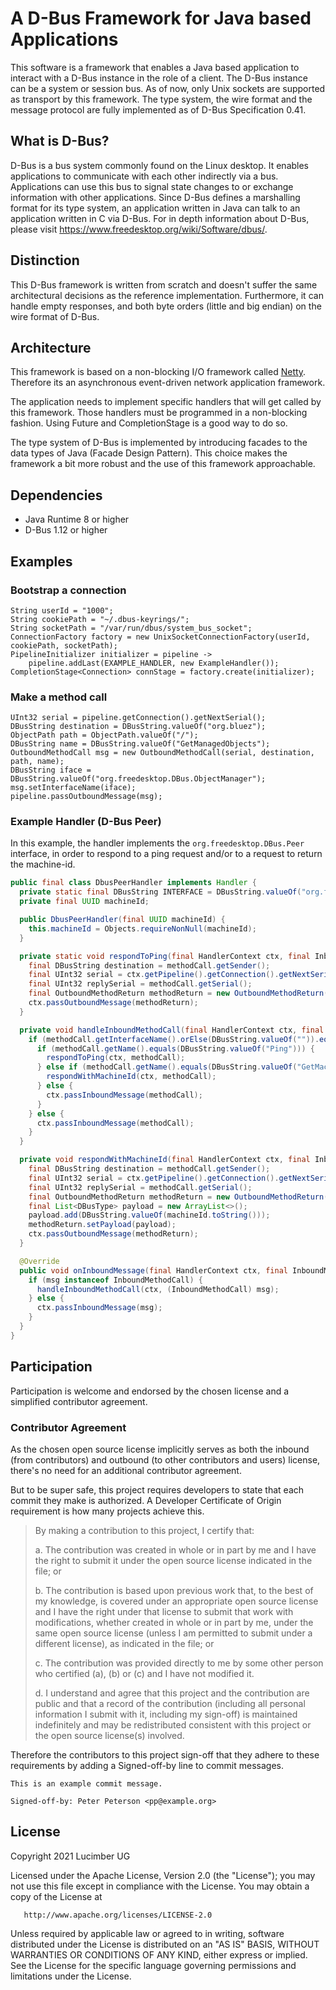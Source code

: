 # A D-Bus Framework for Java based Applications
This software is a framework that enables a Java based
application to interact with a D-Bus instance in the role
of a client. The D-Bus instance can be a system or
session bus. As of now, only Unix sockets are supported
as transport by this framework. The type system, the wire
format and the message protocol are fully implemented as
of D-Bus Specification 0.41.

## What is D-Bus?
D-Bus is a bus system commonly found on the Linux desktop.
It enables applications to communicate with each other
indirectly via a bus. Applications can use this bus to signal state
changes to or exchange information with other applications.
Since D-Bus defines a marshalling format for its type system,
an application written in Java can talk to an application
written in C via D-Bus. For in depth information about D-Bus,
please visit https://www.freedesktop.org/wiki/Software/dbus/.

## Distinction
This D-Bus framework is written from scratch and doesn't
suffer the same architectural decisions as the reference
implementation. Furthermore, it can handle empty responses,
and both byte orders (little and big endian)
on the wire format of D-Bus.

## Architecture
This framework is based on a non-blocking I/O framework
called [Netty](https://netty.io). Therefore its an asynchronous event-driven
network application framework.

The application needs to implement specific handlers
that will get called by this framework. Those handlers
must be programmed in a non-blocking fashion.
Using Future and CompletionStage is a good way to do so.

The type system of D-Bus is implemented by introducing
facades to the data types of Java (Facade Design Pattern).
This choice makes the framework a bit more robust and
the use of this framework approachable.

## Dependencies
* Java Runtime 8 or higher
* D-Bus 1.12 or higher

## Examples

### Bootstrap a connection
```
String userId = "1000";
String cookiePath = "~/.dbus-keyrings/";
String socketPath = "/var/run/dbus/system_bus_socket";
ConnectionFactory factory = new UnixSocketConnectionFactory(userId, cookiePath, socketPath);
PipelineInitializer initializer = pipeline ->
    pipeline.addLast(EXAMPLE_HANDLER, new ExampleHandler());
CompletionStage<Connection> connStage = factory.create(initializer);
```

### Make a method call
```
UInt32 serial = pipeline.getConnection().getNextSerial();
DBusString destination = DBusString.valueOf("org.bluez");
ObjectPath path = ObjectPath.valueOf("/");
DBusString name = DBusString.valueOf("GetManagedObjects");
OutboundMethodCall msg = new OutboundMethodCall(serial, destination, path, name);
DBusString iface = DBusString.valueOf("org.freedesktop.DBus.ObjectManager");
msg.setInterfaceName(iface);
pipeline.passOutboundMessage(msg);
```

### Example Handler (D-Bus Peer)
In this example, the handler implements the `org.freedesktop.DBus.Peer` interface,
in order to respond to a ping request and/or to a request to return the machine-id.
```java
public final class DbusPeerHandler implements Handler {
  private static final DBusString INTERFACE = DBusString.valueOf("org.freedesktop.DBus.Peer");
  private final UUID machineId;

  public DbusPeerHandler(final UUID machineId) {
    this.machineId = Objects.requireNonNull(machineId);
  }

  private static void respondToPing(final HandlerContext ctx, final InboundMethodCall methodCall) {
    final DBusString destination = methodCall.getSender();
    final UInt32 serial = ctx.getPipeline().getConnection().getNextSerial();
    final UInt32 replySerial = methodCall.getSerial();
    final OutboundMethodReturn methodReturn = new OutboundMethodReturn(destination, serial, replySerial);
    ctx.passOutboundMessage(methodReturn);
  }

  private void handleInboundMethodCall(final HandlerContext ctx, final InboundMethodCall methodCall) {
    if (methodCall.getInterfaceName().orElse(DBusString.valueOf("")).equals(INTERFACE)) {
      if (methodCall.getName().equals(DBusString.valueOf("Ping"))) {
        respondToPing(ctx, methodCall);
      } else if (methodCall.getName().equals(DBusString.valueOf("GetMachineId"))) {
        respondWithMachineId(ctx, methodCall);
      } else {
        ctx.passInboundMessage(methodCall);
      }
    } else {
      ctx.passInboundMessage(methodCall);
    }
  }

  private void respondWithMachineId(final HandlerContext ctx, final InboundMethodCall methodCall) {
    final DBusString destination = methodCall.getSender();
    final UInt32 serial = ctx.getPipeline().getConnection().getNextSerial();
    final UInt32 replySerial = methodCall.getSerial();
    final OutboundMethodReturn methodReturn = new OutboundMethodReturn(destination, serial, replySerial);
    final List<DBusType> payload = new ArrayList<>();
    payload.add(DBusString.valueOf(machineId.toString()));
    methodReturn.setPayload(payload);
    ctx.passOutboundMessage(methodReturn);
  }

  @Override
  public void onInboundMessage(final HandlerContext ctx, final InboundMessage msg) {
    if (msg instanceof InboundMethodCall) {
      handleInboundMethodCall(ctx, (InboundMethodCall) msg);
    } else {
      ctx.passInboundMessage(msg);
    }
  }
}
```

## Participation
Participation is welcome and endorsed by the chosen license
and a simplified contributor agreement.

### Contributor Agreement
As the chosen open source license implicitly serves
as both the inbound (from contributors) and
outbound (to other contributors and users) license,
there's no need for an additional contributor agreement.

But to be super safe, this project requires developers
to state that each commit they make is authorized.
A Developer Certificate of Origin requirement is how many
projects achieve this.

> By making a contribution to this project, I certify that:
> 
> a. The contribution was created in whole or in part by me and I have the right to submit it under the open source license indicated in the file; or
>
> b. The contribution is based upon previous work that, to the best of my knowledge, is covered under an appropriate open source license and I have the right under that license to submit that work with modifications, whether created in whole or in part by me, under the same open source license (unless I am permitted to submit under a different license), as indicated in the file; or
>
> c. The contribution was provided directly to me by some other person who certified (a), (b) or (c) and I have not modified it.
>
> d. I understand and agree that this project and the contribution are public and that a record of the contribution (including all personal information I submit with it, including my sign-off) is maintained indefinitely and may be redistributed consistent with this project or the open source license(s) involved.

Therefore the contributors to this project sign-off that
they adhere to these requirements by adding
a Signed-off-by line to commit messages.

    This is an example commit message.
    
    Signed-off-by: Peter Peterson <pp@example.org>

## License
Copyright 2021 Lucimber UG

Licensed under the Apache License, Version 2.0 (the "License");
you may not use this file except in compliance with the License.
You may obtain a copy of the License at

       http://www.apache.org/licenses/LICENSE-2.0

Unless required by applicable law or agreed to in writing, software
distributed under the License is distributed on an "AS IS" BASIS,
WITHOUT WARRANTIES OR CONDITIONS OF ANY KIND, either express or implied.
See the License for the specific language governing permissions and
limitations under the License.